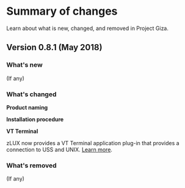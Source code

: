 # Summary of changes

Learn about what is new, changed, and removed in Project Giza.

## Version 0.8.1 (May 2018)

### What's new
(If any)

### What's changed
**Product naming**

**Installation procedure**

**VT Terminal**

  zLUX now provides a VT Terminal application plug-in that provides a connection to USS and UNIX. [Learn more](mvd-appplugins.md).   


### What's removed
(If any)
